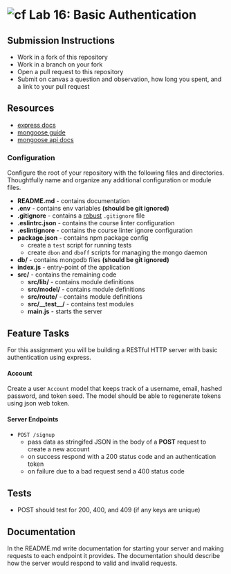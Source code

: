 ![cf](https://i.imgur.com/7v5ASc8.png) Lab 16: Basic Authentication
======

## Submission Instructions
* Work in a fork of this repository
* Work in a branch on your fork
* Open a pull request to this repository
* Submit on canvas a question and observation, how long you spent, and a link to your pull request

## Resources
* [express docs](http://expressjs.com/en/4x/api.html)
* [mongoose guide](http://mongoosejs.com/docs/guide.html)
* [mongoose api docs](http://mongoosejs.com/docs/api.html)

### Configuration
Configure the root of your repository with the following files and directories. Thoughtfully name and organize any additional configuration or module files.
* **README.md** - contains documentation
* **.env** - contains env variables **(should be git ignored)**
* **.gitignore** - contains a [robust](http://gitignore.io) `.gitignore` file
* **.eslintrc.json** - contains the course linter configuration
* **.eslintignore** - contains the course linter ignore configuration
* **package.json** - contains npm package config
  * create a `test` script for running tests
  * create `dbon` and `dboff` scripts for managing the mongo daemon
* **db/** - contains mongodb files **(should be git ignored)**
* **index.js** - entry-point of the application
* **src/** - contains the remaining code
  * **src/lib/** - contains module definitions
  * **src/model/** - contains module definitions
  * **src/route/** - contains module definitions
  * **src/\_\_test\_\_/** - contains test modules
  * **main.js** - starts the server

## Feature Tasks  
For this assignment you will be building a RESTful HTTP server with basic authentication using express.

#### Account
Create a user `Account` model that keeps track of a username, email, hashed password, and token seed. The model should be able to regenerate tokens using json web token. 

#### Server Endpoints
* `POST /signup` 
  * pass data as stringifed JSON in the body of a **POST** request to create a new account
  * on success respond with a 200 status code and an authentication token
  * on failure due to a bad request send a 400 status code

## Tests
* POST should test for 200, 400, and 409 (if any keys are unique)

## Documentation
In the README.md write documentation for starting your server and making requests to each endpoint it provides. The documentation should describe how the server would respond to valid and invalid requests.
